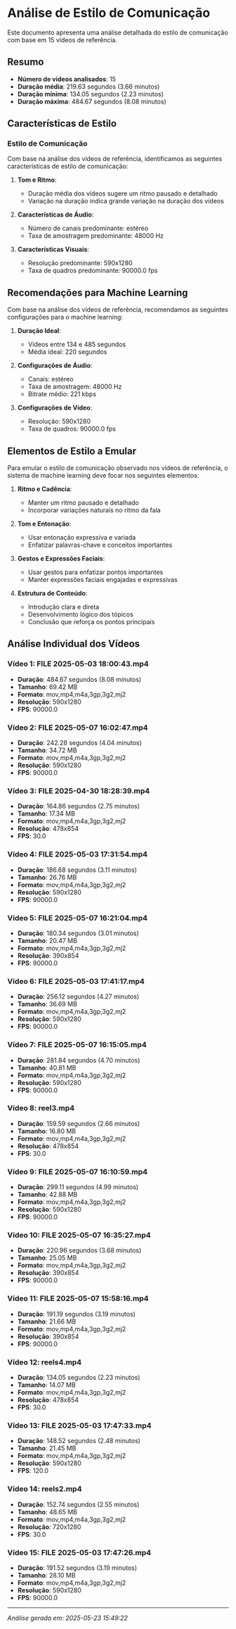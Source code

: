 # Análise de Estilo de Comunicação

Este documento apresenta uma análise detalhada do estilo de comunicação com base em 15 vídeos de referência.

## Resumo

- **Número de vídeos analisados**: 15
- **Duração média**: 219.63 segundos (3.66 minutos)
- **Duração mínima**: 134.05 segundos (2.23 minutos)
- **Duração máxima**: 484.67 segundos (8.08 minutos)

## Características de Estilo

### Estilo de Comunicação

Com base na análise dos vídeos de referência, identificamos as seguintes características de estilo de comunicação:

1. **Tom e Ritmo**:
   - Duração média dos vídeos sugere um ritmo pausado e detalhado
   - Variação na duração indica grande variação na duração dos vídeos

2. **Características de Áudio**:
   - Número de canais predominante: estéreo
   - Taxa de amostragem predominante: 48000 Hz

3. **Características Visuais**:
   - Resolução predominante: 590x1280
   - Taxa de quadros predominante: 90000.0 fps

## Recomendações para Machine Learning

Com base na análise dos vídeos de referência, recomendamos as seguintes configurações para o machine learning:

1. **Duração Ideal**:
   - Vídeos entre 134 e 485 segundos
   - Média ideal: 220 segundos

2. **Configurações de Áudio**:
   - Canais: estéreo
   - Taxa de amostragem: 48000 Hz
   - Bitrate médio: 221 kbps

3. **Configurações de Vídeo**:
   - Resolução: 590x1280
   - Taxa de quadros: 90000.0 fps

## Elementos de Estilo a Emular

Para emular o estilo de comunicação observado nos vídeos de referência, o sistema de machine learning deve focar nos seguintes elementos:

1. **Ritmo e Cadência**:
   - Manter um ritmo pausado e detalhado
   - Incorporar variações naturais no ritmo da fala

2. **Tom e Entonação**:
   - Usar entonação expressiva e variada
   - Enfatizar palavras-chave e conceitos importantes

3. **Gestos e Expressões Faciais**:
   - Usar gestos para enfatizar pontos importantes
   - Manter expressões faciais engajadas e expressivas

4. **Estrutura de Conteúdo**:
   - Introdução clara e direta
   - Desenvolvimento lógico dos tópicos
   - Conclusão que reforça os pontos principais

## Análise Individual dos Vídeos

### Vídeo 1: FILE 2025-05-03 18:00:43.mp4

- **Duração**: 484.67 segundos (8.08 minutos)
- **Tamanho**: 69.42 MB
- **Formato**: mov,mp4,m4a,3gp,3g2,mj2
- **Resolução**: 590x1280
- **FPS**: 90000.0

### Vídeo 2: FILE 2025-05-07 16:02:47.mp4

- **Duração**: 242.28 segundos (4.04 minutos)
- **Tamanho**: 34.72 MB
- **Formato**: mov,mp4,m4a,3gp,3g2,mj2
- **Resolução**: 590x1280
- **FPS**: 90000.0

### Vídeo 3: FILE 2025-04-30 18:28:39.mp4

- **Duração**: 164.86 segundos (2.75 minutos)
- **Tamanho**: 17.34 MB
- **Formato**: mov,mp4,m4a,3gp,3g2,mj2
- **Resolução**: 478x854
- **FPS**: 30.0

### Vídeo 4: FILE 2025-05-03 17:31:54.mp4

- **Duração**: 186.68 segundos (3.11 minutos)
- **Tamanho**: 26.76 MB
- **Formato**: mov,mp4,m4a,3gp,3g2,mj2
- **Resolução**: 590x1280
- **FPS**: 90000.0

### Vídeo 5: FILE 2025-05-07 16:21:04.mp4

- **Duração**: 180.34 segundos (3.01 minutos)
- **Tamanho**: 20.47 MB
- **Formato**: mov,mp4,m4a,3gp,3g2,mj2
- **Resolução**: 390x854
- **FPS**: 90000.0

### Vídeo 6: FILE 2025-05-03 17:41:17.mp4

- **Duração**: 256.12 segundos (4.27 minutos)
- **Tamanho**: 36.69 MB
- **Formato**: mov,mp4,m4a,3gp,3g2,mj2
- **Resolução**: 590x1280
- **FPS**: 90000.0

### Vídeo 7: FILE 2025-05-07 16:15:05.mp4

- **Duração**: 281.84 segundos (4.70 minutos)
- **Tamanho**: 40.81 MB
- **Formato**: mov,mp4,m4a,3gp,3g2,mj2
- **Resolução**: 590x1280
- **FPS**: 90000.0

### Vídeo 8: reel3.mp4

- **Duração**: 159.59 segundos (2.66 minutos)
- **Tamanho**: 16.80 MB
- **Formato**: mov,mp4,m4a,3gp,3g2,mj2
- **Resolução**: 478x854
- **FPS**: 30.0

### Vídeo 9: FILE 2025-05-07 16:10:59.mp4

- **Duração**: 299.11 segundos (4.99 minutos)
- **Tamanho**: 42.88 MB
- **Formato**: mov,mp4,m4a,3gp,3g2,mj2
- **Resolução**: 590x1280
- **FPS**: 90000.0

### Vídeo 10: FILE 2025-05-07 16:35:27.mp4

- **Duração**: 220.96 segundos (3.68 minutos)
- **Tamanho**: 25.05 MB
- **Formato**: mov,mp4,m4a,3gp,3g2,mj2
- **Resolução**: 390x854
- **FPS**: 90000.0

### Vídeo 11: FILE 2025-05-07 15:58:16.mp4

- **Duração**: 191.19 segundos (3.19 minutos)
- **Tamanho**: 21.66 MB
- **Formato**: mov,mp4,m4a,3gp,3g2,mj2
- **Resolução**: 390x854
- **FPS**: 90000.0

### Vídeo 12: reels4.mp4

- **Duração**: 134.05 segundos (2.23 minutos)
- **Tamanho**: 14.07 MB
- **Formato**: mov,mp4,m4a,3gp,3g2,mj2
- **Resolução**: 478x854
- **FPS**: 30.0

### Vídeo 13: FILE 2025-05-03 17:47:33.mp4

- **Duração**: 148.52 segundos (2.48 minutos)
- **Tamanho**: 21.45 MB
- **Formato**: mov,mp4,m4a,3gp,3g2,mj2
- **Resolução**: 590x1280
- **FPS**: 120.0

### Vídeo 14: reels2.mp4

- **Duração**: 152.74 segundos (2.55 minutos)
- **Tamanho**: 48.65 MB
- **Formato**: mov,mp4,m4a,3gp,3g2,mj2
- **Resolução**: 720x1280
- **FPS**: 30.0

### Vídeo 15: FILE 2025-05-03 17:47:26.mp4

- **Duração**: 191.52 segundos (3.19 minutos)
- **Tamanho**: 28.10 MB
- **Formato**: mov,mp4,m4a,3gp,3g2,mj2
- **Resolução**: 590x1280
- **FPS**: 90000.0



---

*Análise gerada em: 2025-05-23 15:49:22*
